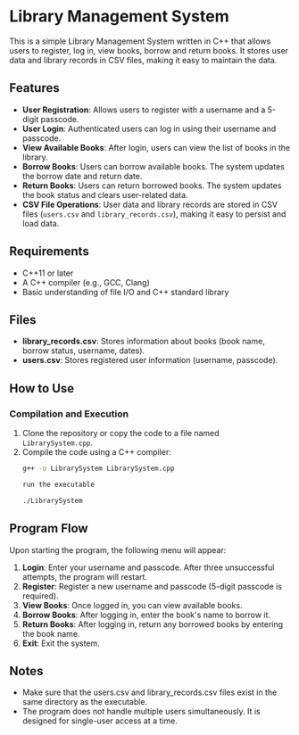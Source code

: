 
# Library Management System

This is a simple Library Management System written in C++ that allows users to register, log in, view books, borrow and return books. It stores user data and library records in CSV files, making it easy to maintain the data.

## Features

- **User Registration**: Allows users to register with a username and a 5-digit passcode.
- **User Login**: Authenticated users can log in using their username and passcode.
- **View Available Books**: After login, users can view the list of books in the library.
- **Borrow Books**: Users can borrow available books. The system updates the borrow date and return date.
- **Return Books**: Users can return borrowed books. The system updates the book status and clears user-related data.
- **CSV File Operations**: User data and library records are stored in CSV files (`users.csv` and `library_records.csv`), making it easy to persist and load data.

## Requirements

- C++11 or later
- A C++ compiler (e.g., GCC, Clang)
- Basic understanding of file I/O and C++ standard library

## Files

- **library_records.csv**: Stores information about books (book name, borrow status, username, dates).
- **users.csv**: Stores registered user information (username, passcode).

## How to Use

### Compilation and Execution

1. Clone the repository or copy the code to a file named `LibrarySystem.cpp`.
2. Compile the code using a C++ compiler:
   ```bash
   g++ -o LibrarySystem LibrarySystem.cpp

   run the executable

   ./LibrarySystem

## Program Flow

Upon starting the program, the following menu will appear:


1. **Login**: Enter your username and passcode. After three unsuccessful attempts, the program will restart.
2. **Register**: Register a new username and passcode (5-digit passcode is required).
3. **View Books**: Once logged in, you can view available books.
4. **Borrow Books**: After logging in, enter the book's name to borrow it.
5. **Return Books**: After logging in, return any borrowed books by entering the book name.
6. **Exit**: Exit the system.

## Notes

- Make sure that the users.csv and library_records.csv files exist in the same directory as the executable.
- The program does not handle multiple users simultaneously. It is designed for single-user access at a time.


